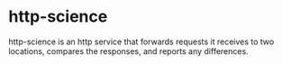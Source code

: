 # http-science

http-science is an http service that forwards requests it receives to two locations, compares the responses, and reports any differences.
